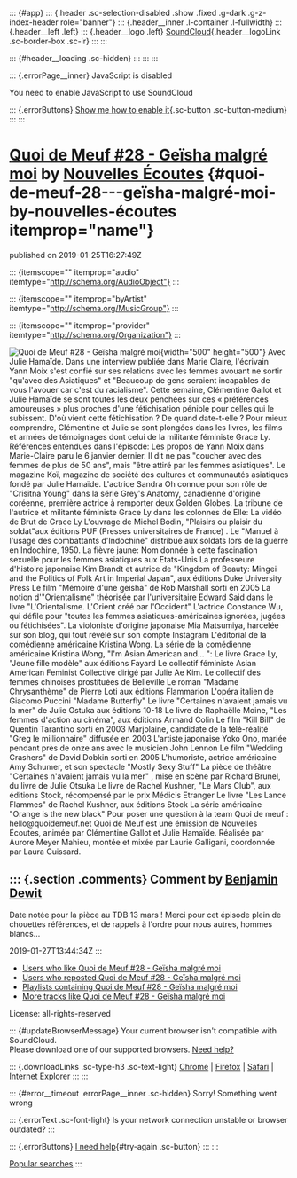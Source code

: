 ::: {#app}
::: {.header .sc-selection-disabled .show .fixed .g-dark .g-z-index-header role="banner"}
::: {.header__inner .l-container .l-fullwidth}
::: {.header__left .left}
::: {.header__logo .left}
[SoundCloud](/ "Home"){.header__logoLink .sc-border-box .sc-ir}
:::
:::

::: {#header__loading .sc-hidden}
:::
:::
:::

::: {.errorPage__inner}
JavaScript is disabled

You need to enable JavaScript to use SoundCloud

::: {.errorButtons}
[Show me how to enable it](http://www.enable-javascript.com/){.sc-button
.sc-button-medium}
:::
:::

[Quoi de Meuf \#28 - Geïsha malgré moi](/nouvelles-ecoutes/28-quoi-de-meuf-geisha-malgre-moi) by [Nouvelles Écoutes](/nouvelles-ecoutes) {#quoi-de-meuf-28---geïsha-malgré-moi-by-nouvelles-écoutes itemprop="name"}
========================================================================================================================================

published on 2019-01-25T16:27:49Z

::: {itemscope="" itemprop="audio" itemtype="http://schema.org/AudioObject"}
:::

::: {itemscope="" itemprop="byArtist" itemtype="http://schema.org/MusicGroup"}
:::

::: {itemscope="" itemprop="provider" itemtype="http://schema.org/Organization"}
:::

![Quoi de Meuf \#28 - Geïsha malgré
moi](https://i1.sndcdn.com/artworks-000477698340-tqmtxs-t500x500.jpg){width="500"
height="500"} Avec Julie Hamaïde. Dans une interview publiée dans Marie
Claire, l\'écrivain Yann Moix s\'est confié sur ses relations avec les
femmes avouant ne sortir \"qu\'avec des Asiatiques\" et \"Beaucoup de
gens seraient incapables de vous l\'avouer car c\'est du racialisme\".
Cette semaine, Clémentine Gallot et Julie Hamaïde se sont toutes les
deux penchées sur ces « préférences amoureuses » plus proches d'une
fétichisation pénible pour celles qui le subissent. D'où vient cette
fétichisation ? De quand date-t-elle ? Pour mieux comprendre, Clémentine
et Julie se sont plongées dans les livres, les films et armées de
témoignages dont celui de la militante féministe Grace Ly. Références
entendues dans l'épisode: Les propos de Yann Moix dans Marie-Claire paru
le 6 janvier dernier. Il dit ne pas "coucher avec des femmes de plus de
50 ans", mais "être attiré par les femmes asiatiques". Le magazine Koï,
magazine de société des cultures et communautés asiatiques fondé par
Julie Hamaïde. L'actrice Sandra Oh connue pour son rôle de "Crisitna
Young" dans la série Grey's Anatomy, canadienne d'origine coréenne,
première actrice à remporter deux Golden Globes. La tribune de l'autrice
et militante féministe Grace Ly dans les colonnes de Elle: La vidéo de
Brut de Grace Ly L'ouvrage de Michel Bodin, "Plaisirs ou plaisir du
soldat"aux éditions PUF (Presses universitaires de France) . Le "Manuel
à l'usage des combattants d'Indochine" distribué aux soldats lors de la
guerre en Indochine, 1950. La fièvre jaune: Nom donnée à cette
fascination sexuelle pour les femmes asiatiques aux Etats-Unis La
professeure d'histoire japonaise Kim Brandt et autrice de "Kingdom of
Beauty: Mingei and the Politics of Folk Art in Imperial Japan", aux
éditions Duke University Press Le film "Mémoire d'une geisha" de Rob
Marshall sorti en 2005 La notion d'"Orientalisme" théorisée par
l'universitaire Edward Said dans le livre "L'Orientalisme. L'Orient créé
par l'Occident" L'actrice Constance Wu, qui défile pour "toutes les
femmes asiatiques-américaines ignorées, jugées ou fétichisées". La
violoniste d'origine japonaise Mia Matsumiya, harcelée sur son blog, qui
tout révélé sur son compte Instagram L'éditorial de la comédienne
américaine Kristina Wong. La série de la comédienne américaine Kristina
Wong, "I'm Asian American and... ": Le livre Grace Ly, "Jeune fille
modèle" aux éditions Fayard Le collectif féministe Asian American
Feminist Collective dirigé par Julie Ae Kim. Le collectif des femmes
chinoises prostituées de Belleville Le roman "Madame Chrysanthème" de
Pierre Loti aux éditions Flammarion L'opéra italien de Giacomo Puccini
"Madame Butterfly" Le livre "Certaines n'avaient jamais vu la mer" de
Julie Ostuka aux éditions 10-18 Le livre de Raphaëlle Moine, "Les femmes
d'action au cinéma", aux éditions Armand Colin Le film "Kill Bill" de
Quentin Tarantino sorti en 2003 Marjolaine, candidate de la télé-réalité
"Greg le millionnaire" diffusée en 2003 L'artiste japonaise Yoko Ono,
mariée pendant près de onze ans avec le musicien John Lennon Le film
"Wedding Crashers" de David Dobkin sorti en 2005 L'humoriste, actrice
américaine Amy Schumer, et son spectacle "Mostly Sexy Stuff" La pièce de
théâtre "Certaines n'avaient jamais vu la mer" , mise en scène par
Richard Brunel, du livre de Julie Otsuka Le livre de Rachel Kushner, "Le
Mars Club", aux éditions Stock, récompensé par le prix Médicis Etranger
Le livre "Les Lance Flammes" de Rachel Kushner, aux éditions Stock La
série américaine "Orange is the new black" Pour poser une question à la
team Quoi de meuf : hello\@quoidemeuf.net Quoi de Meuf est une émission
de Nouvelles Écoutes, animée par Clémentine Gallot et Julie Hamaïde.
Réalisée par Aurore Meyer Mahieu, montée et mixée par Laurie Galligani,
coordonnée par Laura Cuissard.

::: {.section .comments}
Comment by [Benjamin Dewit](/benjamin-dewit)
--------------------------------------------

Date notée pour la pièce au TDB 13 mars ! Merci pour cet épisode plein
de chouettes références, et de rappels à l\'ordre pour nous autres,
hommes blancs\...

2019-01-27T13:44:34Z
:::

-   [Users who like Quoi de Meuf \#28 - Geïsha malgré
    moi](/nouvelles-ecoutes/28-quoi-de-meuf-geisha-malgre-moi/likes)
-   [Users who reposted Quoi de Meuf \#28 - Geïsha malgré
    moi](/nouvelles-ecoutes/28-quoi-de-meuf-geisha-malgre-moi/reposts)
-   [Playlists containing Quoi de Meuf \#28 - Geïsha malgré
    moi](/nouvelles-ecoutes/28-quoi-de-meuf-geisha-malgre-moi/sets)
-   [More tracks like Quoi de Meuf \#28 - Geïsha malgré
    moi](/nouvelles-ecoutes/28-quoi-de-meuf-geisha-malgre-moi/recommended)

License: all-rights-reserved

::: {#updateBrowserMessage}
Your current browser isn\'t compatible with SoundCloud.\
Please download one of our supported browsers. [Need
help?](https://help.soundcloud.com/hc/articles/115003564308-Technical-requirements)

::: {.downloadLinks .sc-type-h3 .sc-text-light}
[Chrome](http://google.com/chrome "Chrome") \|
[Firefox](http://firefox.com "Firefox") \|
[Safari](http://apple.com/safari "Safari") \| [Internet
Explorer](http://windows.microsoft.com/ie "Internet Explorer")
:::
:::

::: {#error__timeout .errorPage__inner .sc-hidden}
Sorry! Something went wrong

::: {.errorText .sc-font-light}
Is your network connection unstable or browser outdated?
:::

::: {.errorButtons}
[I need help](https://help.soundcloud.com){#try-again .sc-button}
:::
:::

[Popular searches](/popular/searches "Popular searches")
:::
